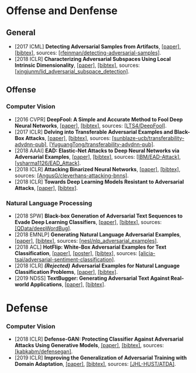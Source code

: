 # Offense and Denfense

## General
- [2017 ICML] **Detecting Adversarial Samples from Artifacts**, [[paper]](https://arxiv.org/pdf/1703.00410.pdf), [[bibtex]](/Bibtex/Detecting%20Adversarial%20Samples%20from%20Artifacts.bib), sources: [[rfeinman/detecting-adversarial-samples]](https://github.com/rfeinman/detecting-adversarial-samples).
- [2018 ICLR] **Characterizing Adversarial Subspaces Using Local Intrinsic Dimensionality**, [[paper]](https://openreview.net/pdf?id=B1gJ1L2aW), [[bibtex]](/Bibtex/Characterizing%20Adversarial%20Subspaces%20Using%20Local%20Intrinsic%20Dimensionality.bib), sources: [[xingjunm/lid_adversarial_subspace_detection]](https://github.com/xingjunm/lid_adversarial_subspace_detection).

## Offense
### Computer Vision
- [2016 CVPR] **DeepFool: A Simple and Accurate Method to Fool Deep Neural Networks**, [[paper]](https://www.cv-foundation.org/openaccess/content_cvpr_2016/papers/Moosavi-Dezfooli_DeepFool_A_Simple_CVPR_2016_paper.pdf), [[bibtex]](/Bibtex/DeepFool%20-%20a%20simple%20and%20accurate%20method%20to%20fool%20deep%20neural%20networks.bib), sources: [[LTS4/DeepFool]](https://github.com/lts4/deepfool).
- [2017 ICLR] **Delving into Transferable Adversarial Examples and Black-Box Attacks**, [[paper]](https://openreview.net/pdf?id=Sys6GJqxl), [[bibtex]](/Bibtex/Delving%20into%20Transferable%20Adversarial%20Examples%20and%20Black-Box%20Attacks.bib), sources: [[sunblaze-ucb/transferability-advdnn-pub]](https://github.com/sunblaze-ucb/transferability-advdnn-pub), [[YuguangTong/transferability-advdnn-pub]](https://github.com/YuguangTong/transferability-advdnn-pub).
- [2018 AAAI] **EAD: Elastic-Net Attacks to Deep Neural Networks via Adversarial Examples**, [[paper]](https://arxiv.org/pdf/1709.04114.pdf), [[bibtex]](/Bibtex/Elastic-Net%20Attacks%20to%20Deep%20Neural%20Networks%20via%20Adversarial%20Examples.bib), sources: [[IBM/EAD-Attack]](https://github.com/IBM/EAD-Attack), [[ysharma1126/EAD_Attack]](https://github.com/ysharma1126/EAD_Attack).
- [2018 ICLR] **Attacking Binarized Neural Networks**, [[paper]](https://openreview.net/pdf?id=HkTEFfZRb), [[bibtex]](/Bibtex/Attacking%20Binarized%20Neural%20Networks.bib), sources: [[AngusG/cleverhans-attacking-bnns]](https://github.com/AngusG/cleverhans-attacking-bnns).
- [2018 ICLR] **Towards Deep Learning Models Resistant to Adversarial Attacks**, [[paper]](https://openreview.net/pdf?id=rJzIBfZAb), [[bibtex]](/Bibtex/Towards%20Deep%20Learning%20Models%20Resistant%20to%20Adversarial%20Attacks.bib).

### Natural Language Processing
- [2018 SPW] **Black-box Generation of Adversarial Text Sequences to Evade Deep Learning Classifiers**, [[paper]](https://arxiv.org/pdf/1801.04354.pdf), [[bibtex]](/Bibtex/Black-box%20Generation%20of%20Adversarial%20Text%20Sequences%20to%20Evade%20Deep%20Learning%20Classifiers.bib), sources: [[QData/deepWordBug]](https://github.com/QData/deepWordBug).
- [2018 EMNLP] **Generating Natural Language Adversarial Examples**, [[paper]](http://aclweb.org/anthology/D18-1316), [[bibtex]](/Bibtex/Generating%20Natural%20Language%20Adversarial%20Examples.bib), sources: [[nesl/nlp_adversarial_examples]](https://github.com/nesl/nlp_adversarial_examples).
- [2018 ACL] **HotFlip: White-Box Adversarial Examples for Text Classification**, [[paper]](http://aclweb.org/anthology/P18-2006), [[poster]](http://anthology.aclweb.org/attachments/P/P18/P18-2006.Poster.pdf), [[bibtex]](/Bibtex/HotFlip%20-%20White-Box%20Adversarial%20Examples%20for%20Text%20Classification.bib), sources: [[alicia-tsai/adversarial-sentiment-classification]](https://github.com/alicia-tsai/adversarial-sentiment-classification).
- [2018 ICLR] **_(Rejected)_** **Adversarial Examples for Natural Language Classification Problems**, [[paper]](https://openreview.net/pdf?id=r1QZ3zbAZ), [[bibtex]](/Bibtex/Adversarial%20Examples%20for%20Natural%20Language%20Classification%20Problems.bib).
- [2019 NDSS] **TextBugger: Generating Adversarial Text Against Real-world Applications**, [[paper]](https://arxiv.org/pdf/1812.05271.pdf), [[bibtex]](/Bibtex/TextBugger%20-%20Generating%20Adversarial%20Text%20Against%20Real-world%20Applications.bib).

# Defense
### Computer Vision
- [2018 ICLR] **Defense-GAN: Protecting Classifier Against Adversarial Attacks Using Generative Models**, [[paper]](https://openreview.net/pdf?id=BkJ3ibb0-), [[bibtex]](/Bibtex/Defense-GAN%20-%20Protecting%20Classifier%20Against%20Adversarial%20Attacks%20Using%20Generative%20Models.bib), sources: [[kabkabm/defensegan]](https://github.com/kabkabm/defensegan).
- [2019 ICLR] **Improving the Generalization of Adversarial Training with Domain Adaptation**, [[paper]](https://openreview.net/pdf?id=SyfIfnC5Ym), [[bibtex]](/Bibtex/Improving%20the%20Generalization%20of%20Adversarial%20Training%20with%20Domain%20Adaptation.bib), sources: [[JHL-HUST/ATDA]](https://github.com/JHL-HUST/ATDA).
